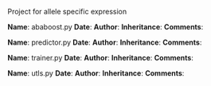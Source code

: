 Project for allele specific expression

**Name**: ababoost.py
**Date**:
**Author**:
**Inheritance**:
**Comments**: 

**Name**: predictor.py
**Date**:
**Author**:
**Inheritance**:
**Comments**: 

**Name**: trainer.py
**Date**:
**Author**:
**Inheritance**:
**Comments**: 

**Name**: utls.py
**Date**:
**Author**:
**Inheritance**:
**Comments**: 
